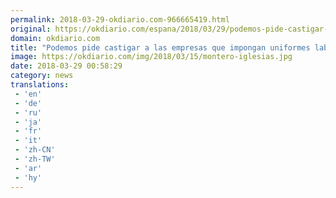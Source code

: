 ```yaml
---
permalink: 2018-03-29-okdiario.com-966665419.html
original: https://okdiario.com/espana/2018/03/29/podemos-pide-castigar-empresas-que-impongan-uniformes-laborales-distintos-hombre-mujer-2040304
domain: okdiario.com
title: "Podemos pide castigar a las empresas que impongan uniformes laborales distintos entre hombre y mujer"
image: https://okdiario.com/img/2018/03/15/montero-iglesias.jpg
date: 2018-03-29 00:58:29
category: news
translations: 
 - 'en'
 - 'de'
 - 'ru'
 - 'ja'
 - 'fr'
 - 'it'
 - 'zh-CN'
 - 'zh-TW'
 - 'ar'
 - 'hy'
---
```



